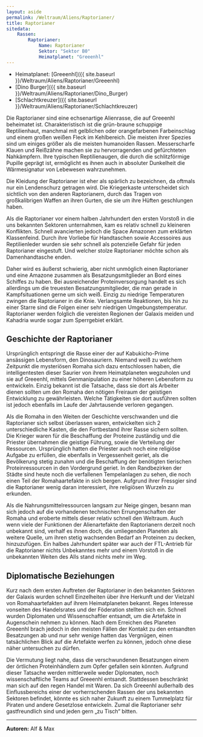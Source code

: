 ```yaml
---
layout: aside
permalink: /Weltraum/Aliens/Raptorianer/
title: Raptorianer
sitedata:
    Rassen:
        Raptorianer:
            Name: Raptorianer
            Sektor: "Sektor B0"
            Heimatplanet: "Greeenhl"
---
```




- Heimatplanet: [Greeenhl]({{ site.baseurl }}/Weltraum/Aliens/Raptorianer/Greeenhl)
- [Dino Burger]({{ site.baseurl }}/Weltraum/Aliens/Raptorianer/Dino_Burger)
- [Schlachtkreuzer]({{ site.baseurl }}/Weltraum/Aliens/Raptorianer/Schlachtkreuzer)

Die Raptorianer sind eine echsenartige Alienrasse, die auf Greeenhl beheimatet ist. Charakteristisch ist die grün-braune schuppige Reptilienhaut, manchmal mit gelblichen oder orangefarbenen Farbeinschlag und einem großen weißen Fleck im Kehlbereich. Die meisten ihrer Spezies sind um einiges größer als die meisten humanoiden Rassen. Messerscharfe Klauen und Reißzähne machen sie zu hervorragenden und gefürchteten Nahkämpfern. Ihre typischen Reptilienaugen, die durch die schlitzförmige Pupille geprägt ist, ermöglicht es ihnen auch in absoluter Dunkelheit die Wärmesignatur von Lebewesen wahrzunehmen.

Die Kleidung der Raptorianer ist eher als spärlich zu bezeichnen, da oftmals nur ein Lendenschurz getragen wird. Die Kriegerkaste unterscheidet sich sichtlich von den anderen Raptorianern, durch das Tragen von großkalibrigen Waffen an ihren Gurten, die sie um ihre Hüften geschlungen haben.

Als die Raptorianer vor einem halben Jahrhundert den ersten Vorstoß in die uns bekannten Sektoren unternahmen, kam es relativ schnell zu kleineren Konflikten. Schnell avancierten jedoch die Space Amazonen zum erklärten Klassenfeind. Durch ihre Vorliebe für Handtaschen sowie Accessoires aus Reptilienleder wurden sie sehr schnell als potenzielle Gefahr für jeden Raptorianer eingestuft. Und welcher stolze Raptorianer möchte schon als Damenhandtasche enden.

Daher wird es äußerst schwierig, aber nicht unmöglich einen Raptorianer und eine Amazone zusammen als Besatzungsmitglieder an Bord eines Schiffes zu haben. Bei ausreichender Proteinversorgung handelt es sich allerdings um die treuesten Besatzungsmitglieder, die man gerade in Kampfsituationen gerne um sich weiß. Einzig zu niedrige Temperaturen zwingen die Raptorianer in die Knie. Verlangsamte Reaktionen, bis hin zu einer Starre sind die Folgen einer sehr niedrigen Umgebungstemperatur. Raptorianer werden folglich die vereisten Regionen der Galaxis meiden und Kahadria wurde sogar zum Sperrgebiet erklärt.

## Geschichte der Raptorianer

Ursprünglich entspringt die Rasse einer der auf Kabukicho-Prime ansässigen Lebensform, den Dinosauriern. Niemand weiß zu welchem Zeitpunkt die mysteriösen Romaha sich dazu entschlossen haben, die intelligentesten dieser Saurier von ihrem Heimatplaneten wegzuholen und sie auf Greeenhl, mittels Genmanipulation zu einer höheren Lebensform zu entwickeln. Einzig bekannt ist die Tatsache, dass sie dort als Arbeiter dienen sollten um den Romaha den nötigen Freiraum der geistigen Entwicklung zu gewährleisten. Welche Tätigkeiten sie dort ausführen sollten ist jedoch ebenfalls im Laufe der Jahrtausende verloren gegangen.

Als die Romaha in den Weiten der Geschichte verschwanden und die Raptorianer sich selbst überlassen waren, entwickelten sich 2 unterschiedliche Kasten, die den Fortbestand ihrer Rasse sichern sollten. Die Krieger waren für die Beschaffung der Proteine zuständig und die Priester übernahmen die geistige Führung, sowie die Verteilung der Ressourcen. Ursprünglich hatten die Priester auch noch eine religiöse Aufgabe zu erfüllen, die ebenfalls in Vergessenheit geriet, als die Bevölkerung stetig zunahm und die Beschaffung der benötigten tierischen Proteinressourcen in den Vordergrund geriet. In den Randbezirken der Städte sind heute noch die verfallenen Tempelanlagen zu sehen, die noch einen Teil der Romahaartefakte in sich bergen. Aufgrund ihrer Fressgier sind die Raptorianer wenig daran interessiert, ihre religiösen Wurzeln zu erkunden.

Als die Nahrungsmittelressourcen langsam zur Neige gingen, besann man sich jedoch auf die vorhandenen technischen Errungenschaften der Romaha und eroberte mittels dieser relativ schnell den Weltraum. Auch wenn viele der Funktionen der Alienartefakte den Raptorianern derzeit noch unbekannt sind, verhalf es ihnen doch, die umliegenden Planeten als weitere Quelle, um ihren stetig wachsenden Bedarf an Proteinen zu decken, hinzuzufügen. Ein halbes Jahrhundert später war auch der FTL-Antrieb für die Raptorianer nichts Unbekanntes mehr und einem Vorstoß in die unbekannten Weiten des Alls stand nichts mehr im Weg.

## Diplomatische Beziehungen

Kurz nach dem ersten Auftreten der Raptorianer in den bekannten Sektoren der Galaxis wurden schnell Einzelheiten über ihre Herkunft und der Vielzahl von Romahaartefakten auf ihrem Heimatplaneten bekannt. Reges Interesse vonseiten des Handelsrates und der Föderation stellten sich ein. Schnell wurden Diplomaten und Wissenschaftler entsandt, um die Artefakte in Augenschein nehmen zu können. Nach dem Erreichen des Planeten Greeenhl brach jedoch in den meisten Fällen der Kontakt zu den entsandten Besatzungen ab und nur sehr wenige hatten das Vergnügen, einen tatsächlichen Blick auf die Artefakte werfen zu können, jedoch ohne diese näher untersuchen zu dürfen.

Die Vermutung liegt nahe, dass die verschwundenen Besatzungen einem der örtlichen Proteinhändlern zum Opfer gefallen sein könnten. Aufgrund dieser Tatsache werden mittlerweile weder Diplomaten, noch wissenschaftliche Teams auf Greeenhl entsandt. Stattdessen beschränkt man sich auf den regen Handel mit Waren. Da sich Greeenhl außerhalb des Einflussbereichs einer der vorherrschenden Rassen der uns bekannten Sektoren befindet, könnte es sich naher Zukunft zu einem Tummelplatz für Piraten und andere Gesetzlose entwickeln. Zumal die Raptorianer sehr gastfreundlich sind und jeden gern „zu Tisch“ bitten.

***

**Autoren:** Alf &amp; Max
